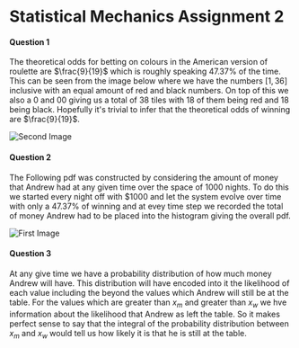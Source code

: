 # Statistical Mechanics Assignment 2

#### Question 1
The theoretical odds for betting on colours in the American version of roulette are $\frac{9}{19}$ which is roughly speaking $47.37$% of the time. This can be seen from the image below where we have the numbers $[1,36]$ inclusive with an equal amount of red and black numbers. On top of this we also a $0$ and $00$ giving us a total of 38 tiles with 18 of them being red and 18 being black. Hopefully it's trivial to infer that the theoretical odds of winning are $\frac{9}{19}$.

![Second Image](/home/cameron/Stat_Mech/Assign2/AmericanWheel.gif)

#### Question 2

The Following pdf was constructed by considering the amount of money that Andrew had at any given time over the space of 1000 nights. To do this we started every night off with $$1000$ and let the system evolve over time with only a $47.37\%$ of winning and at evey time step we recorded the total of money Andrew had to be placed into the histogram giving the overall pdf.

![First Image](/home/cameron/Stat_Mech/Assign2/anytime.png)

#### Question 3

At any give time we have a probability distribution of how much money Andrew will have. This distribution will have encoded into it the likelihood of each value including the beyond the values which Andrew will still be at the table. For the values which are greater than $x_m$ and greater than $x_w$ we hve information about the likelihood that Andrew as left the table. So it makes perfect sense to say that the integral of the probability distribution between $x_m$ and $x_w$ would tell us how likely it is that he is still at the table.
